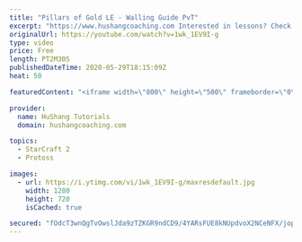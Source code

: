 ```yaml
---
title: "Pillars of Gold LE - Walling Guide PvT"
excerpt: "https://www.hushangcoaching.com Interested in lessons? Check out the website for more information ------------------------------------------------------------------------------------------------------- Want to support HuShang Tutorials directly? Patreon is a website where you can contribute a monthly"
originalUrl: https://youtube.com/watch?v=1wk_1EV9I-g
type: video
price: Free
length: PT2M30S
publishedDateTime: 2020-05-29T18:15:09Z
heat: 50

featuredContent: "<iframe width=\"800\" height=\"500\" frameborder=\"0\" src=\"https://www.youtube.com/embed/1wk_1EV9I-g\" allow=\"accelerometer; autoplay; encrypted-media; gyroscope; picture-in-picture\" allowfullscreen></iframe>"

provider:
  name: HuShang Tutorials
  domain: hushangcoaching.com

topics:
  - StarCraft 2
  - Protoss

images:
  - url: https://i.ytimg.com/vi/1wk_1EV9I-g/maxresdefault.jpg
    width: 1280
    height: 720
    isCached: true

secured: "fOdcT3wnQgTvOwslJda9zTZKGR9ndCD9/4YARsFUE8kNUpdvoX2NCeNFX/jopYFCwE4Tgj0VHQMynsC6M1EchVpjnQXwDLLWLOBpsY20yHGam4i7hsoMOv5LJTFcDwB2OZmzqdq/dNUuQ6iiYbb/XYQpSQDEBKgIgbSXeXxGLUaqIMnOM3ALflW1LGoYy5PqTtmnqqm93fYmC+c7Pbugr0lFFp6QQzD1KbxWAbRm0q7xuPeXMtxdIczr8GE1t5Y6na7TsfdRnUvPAJl3CtV9psBL8iJ7n5urOnC+rkjaI5/BS4mjO21r0yiZOgNJJ+/armT/tkYw953Evbh+4NEhYMEYnGaK1hEVdeleIBBXRY6dDDnS7uvxR2A8MOry3jn/4TF1ZkwrbPf4rspSwSoAvXUQnuM4TOSMLxvmNuOyfTg=;2huEXS/p4vxCBTVjZFLl3Q=="
---
```


